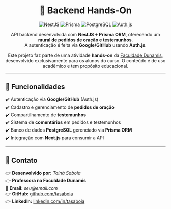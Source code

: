 <h1 align="center">🚀 Backend Hands-On</h1>

<p align="center">
  <img src="https://img.shields.io/badge/NestJS-E0234E?style=for-the-badge&logo=nestjs&logoColor=white" alt="NestJS" />
  <img src="https://img.shields.io/badge/Prisma-2D3748?style=for-the-badge&logo=prisma&logoColor=white" alt="Prisma" />
  <img src="https://img.shields.io/badge/PostgreSQL-336791?style=for-the-badge&logo=postgresql&logoColor=white" alt="PostgreSQL" />
  <img src="https://img.shields.io/badge/Auth.js-181717?style=for-the-badge&logo=auth0&logoColor=white" alt="Auth.js" />
</p>

<p align="center">
  API backend desenvolvida com <strong>NestJS + Prisma ORM</strong>, oferecendo um <strong>mural de pedidos de oração e testemunhos</strong>. <br />
  A autenticação é feita via <strong>Google/GitHub</strong> usando <strong>Auth.js</strong>.
</p>

<p align="center">
  Este projeto faz parte de uma atividade <strong>hands-on</strong> da <a href="https://www.faculdadedunamis.com.br/">Faculdade Dunamis</a>, 
  desenvolvido exclusivamente para os alunos do curso. O conteúdo é de uso acadêmico e tem propósito educacional.
</p>

---

## 🌟 **Funcionalidades**

✔️ Autenticação via **Google/GitHub** (Auth.js)  
✔️ Cadastro e gerenciamento de **pedidos de oração**  
✔️ Compartilhamento de **testemunhos**  
✔️ Sistema de **comentários** em pedidos e testemunhos  
✔️ Banco de dados **PostgreSQL** gerenciado via **Prisma ORM**  
✔️ Integração com **Next.js** para consumir a API

---

## 🚀 **Contato**

👉 **Desenvolvido por:** _Tainá Saboia_  
👉 **Professora na Faculdade Dunamis**  
📧 **Email:** _seu@email.com_  
👉 **GitHub:** [github.com/tasaboia](https://github.com/tasaboia)  
👉 **LinkedIn:** [linkedin.com/in/tasaboia](https://linkedin.com/in/tasaboia)
